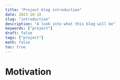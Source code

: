 ```yaml
---
title: "Project blog introduction"
date: 2023-10-10
slug: "introduction"
description: "A look into what this blog will be"
keywords: ["project"]
draft: false
tags: ["project"]
math: false
toc: true
---
```


# Motivation

